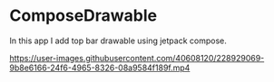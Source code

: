 # ComposeDrawable

In this app I add top bar drawable using jetpack compose. 


https://user-images.githubusercontent.com/40608120/228929069-9b8e6166-24f6-4965-8326-08a9584f189f.mp4

